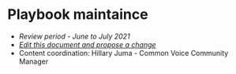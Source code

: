 # Playbook maintaince



* _Review period - June to July 2021_
* [_Edit this document and propose a change_](https://github.com/Heyhillary/community-playbook/issues)
* Content coordination: Hillary Juma - Common Voice Community Manager 

